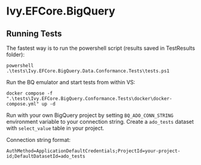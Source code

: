 # Ivy.EFCore.BigQuery

## Running Tests

The fastest way is to run the powershell script (results saved in TestResults folder):

```powershell .\tests\Ivy.EFCore.BigQuery.Data.Conformance.Tests\tests.ps1```

Run the BQ emulator and start tests from within VS:

```docker compose -f ".\tests\Ivy.EFCore.BigQuery.Conformance.Tests\docker\docker-compose.yml" up -d```

Run with your own BigQuery project by setting `BQ_ADO_CONN_STRING` environment variable to your connection string. Create a `ado_tests` dataset with `select_value` table in your project.

Connection string format:

```AuthMethod=ApplicationDefaultCredentials;ProjectId=your-project-id;DefaultDatasetId=ado_tests```
